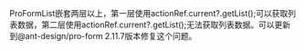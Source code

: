 ProFormList嵌套两层以上，第一层使用actionRef.current?.getList();可以获取列表数据，第二层使用actionRef.current?.getList();无法获取列表数据。可以更新到@ant-design/pro-form 2.11.7版本修复这个问题。
